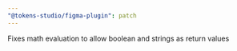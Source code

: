 ```yaml
---
"@tokens-studio/figma-plugin": patch
---
```


Fixes math evaluation to allow boolean and strings as return values
